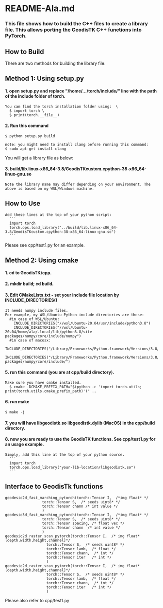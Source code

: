 # README-Ala.md


### This file shows how to build the C++ files to create a library file. This allows porting the GeodisTK C++ functions into PyTorch.


## How to Build
There are two methods for building the library file.


## Method 1: Using setup.py

#### 1. open setup.py and replace "/home/.../torch/include/" line with the path of the include folder of torch.
    You can find the torch installation folder using:  \
	  $ import torch \
	  $ print(torch.__file__) 

#### 2. Run this command
    $ python setup.py build 

    note: you might need to install clang before running this command: 
    $ sudo apt-get install clang

  You will get a library file as below:
#### 3. build/lib.linux-x86_64-3.8/GeodisTKcustom.cpython-38-x86_64-linux-gnu.so
    Note the library name may differ depending on your environment. The above is based on my WSL/Windows machine.



## How to Use

    Add these lines at the top of your python script:
      ```
      import torch
      torch.ops.load_library("../build/lib.linux-x86_64-3.8/GeodisTKcustom.cpython-38-x86_64-linux-gnu.so")
      ```
Please see cpp/test1.py for an example.

## Method 2: Using cmake

#### 1. cd to GeodisTK/cpp.

#### 2. mkdir build; cd build.

#### 3. Edit CMakeLists.txt - set your include file location by INCLUDE_DIRECTORIES() 

    It needs numpy include files.
    For example, my WSL/Ubuntu Python include directories are these:
      #in case of WSL/Ubuntu:
        INCLUDE_DIRECTORIES("//wsl/Ubuntu-20.04/usr/include/python3.8")
        INCLUDE_DIRECTORIES("//wsl/Ubuntu-20.04/home/ala/.local/lib/python3.8/site-packages/numpy/core/include/numpy")
      #in case of macosx:
        INCLUDE_DIRECTORIES("/Library/Frameworks/Python.framework/Versions/3.8/include/python3.8/")
        INCLUDE_DIRECTORIES("/Library/Frameworks/Python.framework/Versions/3.8/lib/python3.8/site-packages/numpy/core/include/")

#### 5. run this command (you are at cpp/build directory).
    Make sure you have cmake installed.
      $ cmake -DCMAKE_PREFIX_PATH="$(python -c 'import torch.utils; print(torch.utils.cmake_prefix_path)')" ..

#### 6. run make
    $ make -j

#### 7. you will have libgeodistk.so libgeodistk.dylib (MacOS) in the cpp/build directory.

#### 8. now you are ready to use the GeodisTK functions. See cpp/test1.py for an usage example.
    Simply, add this line at the top of your python source.
      ```
      import torch
      torch.ops.load_library("your-lib-location/libgeodistk.so")
      ```

## Interface to GeodisTk functions

```
geodesic2d_fast_marching_pytorch(torch::Tensor I,  /*img float* */
				 torch::Tensor S,  /* seeds uint8* */
				 torch::Tensor chann /* int value */
				 )
geodesic3d_fast_marching_pytorch(torch::Tensor I,  /*img float* */
				 torch::Tensor S,  /* seeds uint8* */
				 torch::Tensor spacing, /* float vec */
				 torch::Tensor chann  /* int value */
				 )
geodesic2d_raster_scan_pytorch(torch::Tensor I,  /* img float* [depth,width,height,channel]*/
			       torch::Tensor S,  /* seeds uint8* */
			       torch::Tensor lamb,  /* float */
			       torch::Tensor chann,  /* int */
			       torch::Tensor iter   /* int */
			       )
geodesic2d_raster_scan_pytorch(torch::Tensor I,  /* img float* [depth,width,height,channel]*/
			       torch::Tensor S,  /* seeds uint8* */
			       torch::Tensor lamb,  /* float */
			       torch::Tensor chann,  /* int */
			       torch::Tensor iter   /* int */
			       )
```
Please also refer to cpp/test1.py
